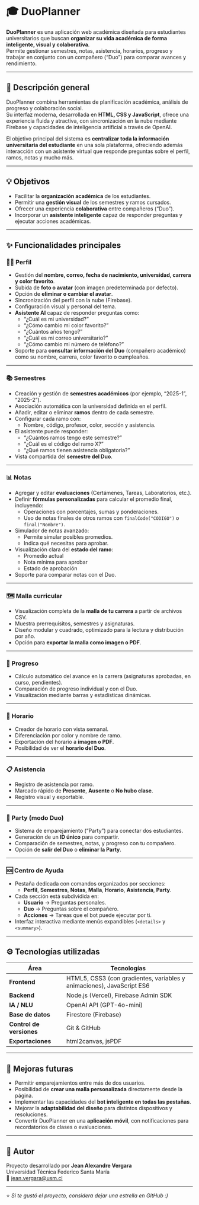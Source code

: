 # 🎓 DuoPlanner

**DuoPlanner** es una aplicación web académica diseñada para estudiantes universitarios que buscan **organizar su vida académica de forma inteligente, visual y colaborativa**.  
Permite gestionar semestres, notas, asistencia, horarios, progreso y trabajar en conjunto con un compañero (“Duo”) para comparar avances y rendimiento.

---

## 🧠 Descripción general

DuoPlanner combina herramientas de planificación académica, análisis de progreso y colaboración social.  
Su interfaz moderna, desarrollada en **HTML, CSS y JavaScript**, ofrece una experiencia fluida y atractiva, con sincronización en la nube mediante Firebase y capacidades de inteligencia artificial a través de OpenAI.

El objetivo principal del sistema es **centralizar toda la información universitaria del estudiante** en una sola plataforma, ofreciendo además interacción con un asistente virtual que responde preguntas sobre el perfil, ramos, notas y mucho más.

---

## 💡 Objetivos

- Facilitar la **organización académica** de los estudiantes.  
- Permitir una **gestión visual** de los semestres y ramos cursados.  
- Ofrecer una experiencia **colaborativa** entre compañeros (“Duo”).  
- Incorporar un **asistente inteligente** capaz de responder preguntas y ejecutar acciones académicas.  

---

## ✨ Funcionalidades principales

### 🧍‍♂️ Perfil
- Gestión del **nombre, correo, fecha de nacimiento, universidad, carrera y color favorito**.  
- Subida de **foto o avatar** (con imagen predeterminada por defecto).  
- Opción de **eliminar o cambiar el avatar**.  
- Sincronización del perfil con la nube (Firebase).  
- Configuración visual y personal del tema.  
- **Asistente AI** capaz de responder preguntas como:
  - “¿Cuál es mi universidad?”
  - “¿Cómo cambio mi color favorito?”
  - “¿Cuántos años tengo?”
  - “¿Cuál es mi correo universitario?”
  - “¿Cómo cambio mi número de teléfono?”
- Soporte para **consultar información del Duo** (compañero académico) como su nombre, carrera, color favorito o cumpleaños.  

---

### 📚 Semestres
- Creación y gestión de **semestres académicos** (por ejemplo, “2025-1”, “2025-2”).  
- Asociación automática con la universidad definida en el perfil.  
- Añadir, editar o eliminar **ramos** dentro de cada semestre.  
- Configurar cada ramo con:
  - Nombre, código, profesor, color, sección y asistencia.  
- El asistente puede responder:
  - “¿Cuántos ramos tengo este semestre?”
  - “¿Cuál es el código del ramo X?”
  - “¿Qué ramos tienen asistencia obligatoria?”
- Vista compartida del **semestre del Duo**.  

---

### 📊 Notas
- Agregar y editar **evaluaciones** (Certámenes, Tareas, Laboratorios, etc.).  
- Definir **fórmulas personalizadas** para calcular el promedio final, incluyendo:
  - Operaciones con porcentajes, sumas y ponderaciones.
  - Uso de notas finales de otros ramos con `finalCode("CODIGO")` o `final("Nombre")`.
- Simulador de notas avanzado:
  - Permite simular posibles promedios.
  - Indica qué necesitas para aprobar.
- Visualización clara del **estado del ramo**:
  - Promedio actual
  - Nota mínima para aprobar
  - Estado de aprobación
- Soporte para comparar notas con el Duo.  

---

### 🗺️ Malla curricular
- Visualización completa de la **malla de tu carrera** a partir de archivos CSV.  
- Muestra prerrequisitos, semestres y asignaturas.  
- Diseño modular y cuadrado, optimizado para la lectura y distribución por año.  
- Opción para **exportar la malla como imagen o PDF**.  

---

### 🏁 Progreso
- Cálculo automático del avance en la carrera (asignaturas aprobadas, en curso, pendientes).  
- Comparación de progreso individual y con el Duo.  
- Visualización mediante barras y estadísticas dinámicas.  

---

### 📅 Horario
- Creador de horario con vista semanal.  
- Diferenciación por color y nombre de ramo.  
- Exportación del horario a **imagen o PDF**.  
- Posibilidad de ver el **horario del Duo**.  

---

### 📋 Asistencia
- Registro de asistencia por ramo.  
- Marcado rápido de **Presente**, **Ausente** o **No hubo clase**.  
- Registro visual y exportable.  

---

### 🎉 Party (modo Duo)
- Sistema de emparejamiento (“Party”) para conectar dos estudiantes.  
- Generación de un **ID único** para compartir.  
- Comparación de semestres, notas, y progreso con tu compañero.  
- Opción de **salir del Duo** o **eliminar la Party**.  

---

### 🆘 Centro de Ayuda
- Pestaña dedicada con comandos organizados por secciones:  
  - **Perfil**, **Semestres**, **Notas**, **Malla**, **Horario**, **Asistencia**, **Party**.  
- Cada sección está subdividida en:
  - **Usuario** → Preguntas personales.
  - **Duo** → Preguntas sobre el compañero.
  - **Acciones** → Tareas que el bot puede ejecutar por ti.
- Interfaz interactiva mediante menús expandibles (`<details>` y `<summary>`).  

---

## ⚙️ Tecnologías utilizadas

| Área | Tecnologías |
|------|--------------|
| **Frontend** | HTML5, CSS3 (con gradientes, variables y animaciones), JavaScript ES6 |
| **Backend** | Node.js (Vercel), Firebase Admin SDK |
| **IA / NLU** | OpenAI API (GPT-4o-mini) |
| **Base de datos** | Firestore (Firebase) |
| **Control de versiones** | Git & GitHub |
| **Exportaciones** | html2canvas, jsPDF |

---

## 🚧 Mejoras futuras

- Permitir emparejamientos entre más de dos usuarios.  
- Posibilidad de **crear una malla personalizada** directamente desde la página.  
- Implementar las capacidades del **bot inteligente en todas las pestañas**.  
- Mejorar la **adaptabilidad del diseño** para distintos dispositivos y resoluciones.  
- Convertir DuoPlanner en una **aplicación móvil**, con notificaciones para recordatorios de clases o evaluaciones.

---

## 👥 Autor

Proyecto desarrollado por **Jean Alexandre Vergara**  
Universidad Técnica Federico Santa María  
📧 [jean.vergara@usm.cl](mailto:jean.alexandre@usm.cl)

---


⭐ *Si te gustó el proyecto, considera dejar una estrella en GitHub :)*
